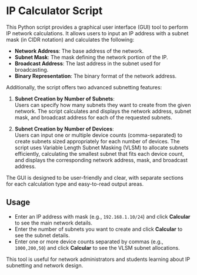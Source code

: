 # IP Calculator Script

This Python script provides a graphical user interface (GUI) tool to perform IP network calculations. It allows users to input an IP address with a subnet mask (in CIDR notation) and calculates the following:

- **Network Address**: The base address of the network.
- **Subnet Mask**: The mask defining the network portion of the IP.
- **Broadcast Address**: The last address in the subnet used for broadcasting.
- **Binary Representation**: The binary format of the network address.

Additionally, the script offers two advanced subnetting features:

1. **Subnet Creation by Number of Subnets**:  
   Users can specify how many subnets they want to create from the given network. The script calculates and displays the network address, subnet mask, and broadcast address for each of the requested subnets.

2. **Subnet Creation by Number of Devices**:  
   Users can input one or multiple device counts (comma-separated) to create subnets sized appropriately for each number of devices. The script uses Variable Length Subnet Masking (VLSM) to allocate subnets efficiently, calculating the smallest subnet that fits each device count, and displays the corresponding network address, mask, and broadcast address.

The GUI is designed to be user-friendly and clear, with separate sections for each calculation type and easy-to-read output areas.

## Usage

- Enter an IP address with mask (e.g., `192.168.1.10/24`) and click **Calcular** to see the main network details.
- Enter the number of subnets you want to create and click **Calcular** to see the subnet details.
- Enter one or more device counts separated by commas (e.g., `1000,200,50`) and click **Calcular** to see the VLSM subnet allocations.

This tool is useful for network administrators and students learning about IP subnetting and network design.